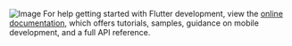 ![Image](https://github.com/user-attachments/assets/ea69d85c-c20d-4d6c-92b5-0b69ea00e524)
For help getting started with Flutter development, view the
[online documentation](https://docs.flutter.dev/), which offers tutorials,
samples, guidance on mobile development, and a full API reference.
